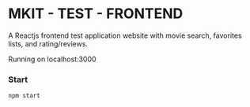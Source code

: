 # MKIT - TEST - FRONTEND

A Reactjs frontend test application website with movie search, favorites lists, and rating/reviews.

Running on localhost:3000

### Start

```
npm start
```
